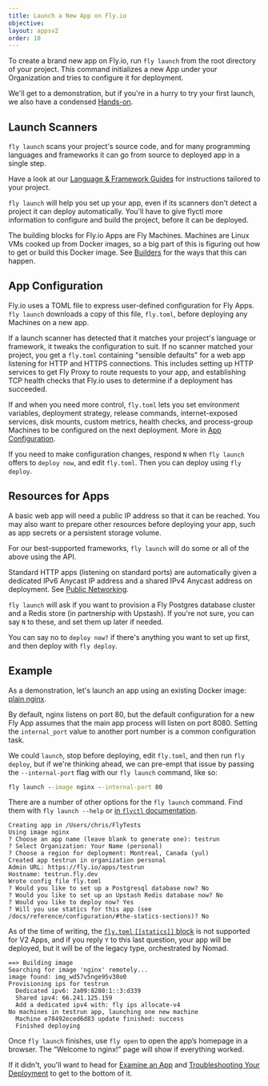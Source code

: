 ```yaml
---
title: Launch a New App on Fly.io
objective: 
layout: appsv2
order: 10
---
```


To create a brand new app on Fly.io, run `fly launch` from the root directory of your project. This command initializes a new App under your Organization and tries to configure it for deployment. 

We'll get to a demonstration, but if you're in a hurry to try your first launch, we also have a condensed [Hands-on](/docs/hands-on/).

## Launch Scanners

`fly launch` scans your project's source code, and for many programming languages and frameworks it can go from source to deployed app in a single step.

Have a look at our [Language & Framework Guides](/docs/languages-and-frameworks/) for instructions tailored to your project.

`fly launch` will help you set up your app, even if its scanners don't detect a project it can deploy automatically. You'll have to give flyctl more information to configure and build the project, before it can be deployed. 

The building blocks for Fly.io Apps are Fly Machines. Machines are Linux VMs cooked up from Docker images, so a big part of this is figuring out how to get or build this Docker image. See [Builders](/docs/reference/builders) for the ways that this can happen.

## App Configuration

Fly.io uses a TOML file to express user-defined configuration for Fly Apps. `fly launch` downloads a copy of this file, `fly.toml`, before deploying any Machines on a new app. 

If a launch scanner has detected that it matches your project's language or framework, it tweaks the configuration to suit. If no scanner matched your project, you get a `fly.toml` containing "sensible defaults" for a web app listening for HTTP and HTTPS connections. This includes setting up HTTP services to get Fly Proxy to route requests to your app, and establishing TCP health checks that Fly.io uses to determine if a deployment has succeeded.

If and when you need more control, `fly.toml` lets you set environment variables, deployment strategy, release commands, internet-exposed services, disk mounts, custom metrics, health checks, and process-group Machines to be configured on the next deployment. More in [App Configuration](/docs/reference/configuration/).

If you need to make configuration changes, respond `N` when `fly launch` offers to `deploy now`, and edit `fly.toml`. Then you can deploy using `fly deploy`.

## Resources for Apps


A basic web app will need a public IP address so that it can be reached. You may also want to prepare other resources before deploying your app, such as app secrets or a persistent storage volume.

For our best-supported frameworks, `fly launch` will do some or all of the above using the API.

Standard HTTP apps (listening on standard ports) are automatically given a dedicated IPv6 Anycast IP address and a shared IPv4 Anycast address on deployment. See [Public Networking](/docs/reference/services/).

`fly launch` will ask if you want to provision a Fly Postgres database cluster and a Redis store (in partnership with Upstash). If you're not sure, you can say `N` to these, and set them up later if needed.

You can say no to `deploy now?` if there's anything you want to set up first, and then deploy with `fly deploy`.

## Example

As a demonstration, let's launch an app using an existing Docker image: [plain nginx](https://hub.docker.com/_/nginx). 

By default, nginx listens on port 80, but the default configuration for a new Fly App assumes that the main app process will listen on port 8080. Setting the `internal_port` value to another port number is a common configuration task.

We could `launch`, stop before deploying, edit `fly.toml`, and then run `fly deploy`, but if we're thinking ahead, we can pre-empt that issue by passing the `--internal-port` flag with our `fly launch` command, like so:


```cmd
fly launch --image nginx --internal-port 80
```

There are a number of other options for the `fly launch` command. Find them with `fly launch --help` or [in `flyctl` documentation](/docs/flyctl/launch/).

```out
Creating app in /Users/chris/FlyTests
Using image nginx
? Choose an app name (leave blank to generate one): testrun
? Select Organization: Your Name (personal)
? Choose a region for deployment: Montreal, Canada (yul)
Created app testrun in organization personal
Admin URL: https://fly.io/apps/testrun
Hostname: testrun.fly.dev
Wrote config file fly.toml
? Would you like to set up a Postgresql database now? No
? Would you like to set up an Upstash Redis database now? No
? Would you like to deploy now? Yes
? Will you use statics for this app (see /docs/reference/configuration/#the-statics-sections)? No
```

As of the time of writing, the [`fly.toml` `[[statics]]` block](/docs/reference/configuration/#the-statics-sections) is not supported for V2 Apps, and if you reply `Y` to this last question, your app will be deployed, but it will be of the legacy type, orchestrated by Nomad.

```
==> Building image
Searching for image 'nginx' remotely...
image found: img_wd57v5nge95v38o0
Provisioning ips for testrun
  Dedicated ipv6: 2a09:8280:1::3:d339
  Shared ipv4: 66.241.125.159
  Add a dedicated ipv4 with: fly ips allocate-v4
No machines in testrun app, launching one new machine
  Machine e78492eced6d83 update finished: success
  Finished deploying
```

Once `fly launch` finishes, use `fly open` to open the app’s homepage in a browser. The “Welcome to nginx!” page will show if everything worked.

If it didn't, you'll want to head for [Examine an App](/docs/apps/examine-app/) and [Troubleshooting Your Deployment](/docs/getting-started/troubleshooting/) to get to the bottom of it.